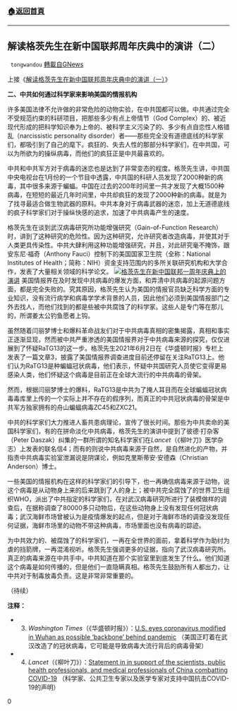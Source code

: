 ###  [:house:返回首頁](https://github.com/ourhimalayas/txt)
---

## 解读格茨先生在新中国联邦周年庆典中的演讲（二）
` tongwandou` [轉載自GNews](https://gnews.org/zh-hans/1316400/)

上接《[解读格茨先生在新中国联邦周年庆典中的演讲（一）](https://gnews.org/zh-hans/1316296/)》

**二、中共如何通过科学家来影响美国的情报机构**

许多美国法律不允许做的非常危险的动物实验，在中共国都可以做。中共通过完全不受规范约束的科研项目，把那些多少有点上帝情节（God Complex）的、被近现代形成的把科学知识奉为上帝的、被科学主义污染了的、多少有点自恋性人格错乱（narcissistic personality disorder）者——那些完全没有道德底线的科学家们，都吸引到了自己的麾下。疯狂的、失去人性的那部分科学家们，在中共国，可以为所欲为的操纵病毒，而他们的疯狂正是中共最喜欢的。

中共和中共军方对于病毒的迷恋也是达到了非常变态的程度。格茨先生讲，中共国中央电视台在1月份的一个节目中透露，中共国的科研人员发现了2000种新的病毒，其中很多来源于蝙蝠。中国在过去的200年时间里一共才发现了大概1500种病毒，在短短的最近几年时间里，中共却疯狂的发现了2000种新的病毒。就是为了找寻最适合做生物武器的原料。中共本身对于病毒武器的迷恋，加上无道德底线的疯子科学家们对于操纵快感的追求，加速了中共病毒产生的速度。

格茨先生在谈到武汉病毒研究所功能增强研究（Gain-of-Function Research）时，讲到了这种研究的危险性。因为这种研究，允许研究者改造病毒，并使其对于人类更具传染性。中共大肆利用这种功能增强研究，并且，对此研究毫不掩饰，跟安东尼·福奇（Anthony Fauci）控制下的美国国家卫生院（全称：National Institutes of Health；简称：NIH）资金支持范围内的多所关联研究机构和大学合作，发表了大量相关领域的科学论文。
![]()![](https://gnews-media-offload.s3.amazonaws.com/wp-content/uploads/2021/06/12021159/Gertz2.png)[格茨先生在新中国联邦一周年庆典上的演讲](https://www.youtube.com/watch?v=0vH5-7oi5ro)
美国情报界在及时发现中共病毒的爆发方面，和弄清中共病毒的起源问题方面，都是完全失败的。究其原因，格茨先生认为美国的情报官员缺乏科学方面的专业知识，没有流行病学和病毒学学术背景的人员，因此他们必须到美国情报部门之外去找人，而他们找到的都是些被中共腐蚀了的科学家。这些人是专门等在那儿的，所谓姜太公钓鱼愿者上钩。

虽然随着闫丽梦博士和爆料革命战友们对于中共病毒真相的密集揭露，真相和事实正逐渐显现，然而被中共严重渗透的美国情报界对于中共病毒来源的探究，仅仅进展到了怀疑RaTG13的这一步。格茨先生2021年6月2日在《华盛顿时报》专栏上发表了一篇文章3，披露了美国情报界调查进度目前还停留在关注RaTG13上。他们认为RaTG13是种蝙蝠冠状病毒，他们表示，怀疑中共国研究人员使它变得更易感染人类，他们怀疑这个病毒是目前正在全球大流行的中共病毒的骨架。

然而，根据闫丽梦博士的爆料，RaTG13是中共为了掩人耳目而在全球蝙蝠冠状病毒毒库里上传的一个实际上并不存在的假序列，而真正的中共冠状病毒的骨架是中共军方独家拥有的舟山蝙蝠病毒ZC45和ZXC21。

中共的科学家们大力推进人畜共患病理论，宣传了很长时间。那些为中共卖命的美国科学家们，有的在拼命淡化中共病毒，格茨先生的演讲中提到了彼德·打杂客（Peter Daszak）纠集的一群所谓的知名科学家们在*Lancet*（《柳叶刀》医学杂志）上发表的联名信4；而有的则说中共病毒来源于自然，是自然进化的产物，并指责中共病毒实验室泄漏说是阴谋论，例如克里斯蒂安·安德森（Christian Anderson）博士。

一些美国的情报机构在这样的科学家们的引导下，也一再确信病毒来源于动物，说这个病毒是从动物身上来的后来跳到了人的身上；被中共完全腐蚀了的世界卫生组织WHO，派出了中共指定的科学家们，在对武汉病毒研究所进行了装模做样的调查后，在据称调查了80000多只动物后，在这些动物身上没有发现任何冠状病毒；武汉海鲜市场曾被认为是疫情爆发的起点，但是对于海鲜市场的调查没发现任何证据，海鲜市场里的动物不带这种病毒，市场里面也没有病毒的踪迹。

为中共效力的、被腐蚀了的科学家们，一再在全世界的面前，拿着科学作为助纣为虐的挡箭牌，一再混淆视听。格茨先生强调更多的证据，指向了武汉病毒研究所。真正的病毒来源在中共手中。中共知道在那个实验室里到底发生了什么。他们知道这个病毒是如何传播的，但是他们一直隐瞒真相。格茨先生鼓励所有人都出力，让中共对于制毒放毒负责。这是非常非常重要的。

（待续）

**注释：**

- 3. *Washington Times*（《华盛顿时报》）：[U.S. eyes coronavirus modified in Wuhan as possible ‘backbone’ behind pandemic](https://www.washingtontimes.com/news/2021/jun/2/inside-the-ring-us-probes-lab-for-coronavirus-pand/) （美国正盯着在武汉改造了的冠状病毒，它可能是导致病毒大流行背后的病毒骨架）
- 4. *Lancet*（《柳叶刀》）：[Statement in in support of the scientists, public health professionals, and medical professionals of China combatting COVID-19](https://www.thelancet.com/journals/lancet/article/PIIS0140-6736%2820%2930418-9/fulltext) （科学家、公共卫生专家以及医学专家对支持中国抗击COVID-19的声明）


0
